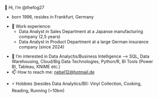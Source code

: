 👋 Hi, I’m @thefog27
- born 1996, resides in Frankfurt, Germany
* 🧰 Work experience:
  - Data Analyst in Sales Department at a Japanse manufacturing company (2,5 years)
  - Data Analyst in Product Department at a large German insurance company (since 2024)
- 👀 I’m interested in Data Analyctis/Business Intelligence --> SQL, Data Warehousing, Cloud/Big Data Technologies, Python/R, BI Tools (Power BI, Tableau, KNIME etc.)
- 📫 How to reach me: nebel12@hotmail.de
<!---- 👋 Open to network and to meet like-minded people --->
- ⚡ Hobbies (besides Data Analytics/BI): Vinyl Collection, Cooking, Reading, Running (~10km)


<!---
thefog27/thefog27 is a ✨ special ✨ repository because its `README.md` (this file) appears on your GitHub profile.
You can click the Preview link to take a look at your changes.
--->
